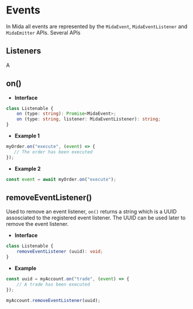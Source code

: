 # Events
In Mida all events are represented by the `MidaEvent`, `MidaEventListener` and `MidaEmitter` APIs.
Several APIs

## Listeners
A

## on()

- **Interface**
```typescript
class Listenable {
    on (type: string): Promise<MidaEvent>;
    on (type: string, listener: MidaEventListener): string;
}
```
- **Example 1**
```javascript
myOrder.on("execute", (event) => {
   // The order has been executed 
});
```
- **Example 2**
```javascript
const event = await myOrder.on("execute");
```

## removeEventListener()
Used to remove an event listener, `on()` returns a string which is a UUID
assosciated to the registered event listener. The UUID can be used later to
remove the event listener.

- **Interface**
```typescript
class Listenable {
    removeEventListener (uuid): void;
}
```
- **Example**
```javascript
const uuid = myAccount.on("trade", (event) => {
    // A trade has been executed
});

myAccount.removeEventListener(uuid);
```
